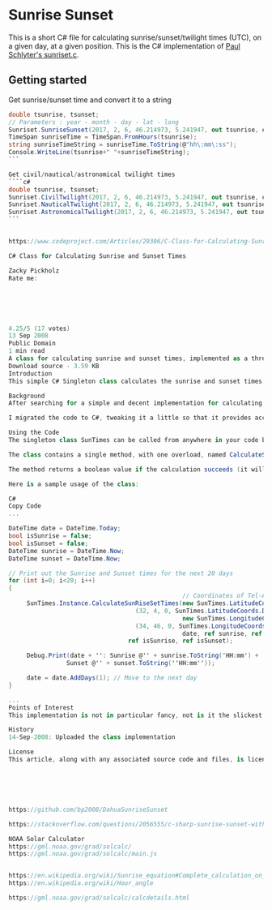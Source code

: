Sunrise Sunset
==============

This is a short C# file for calculating sunrise/sunset/twilight times (UTC), on a given day, at a given position.
This is the C# implementation of [Paul Schlyter's sunriset.c](http://stjarnhimlen.se/comp/sunriset.c).

Getting started
---------------

Get sunrise/sunset time and convert it to a string
````c#
double tsunrise, tsunset;
// Parameters : year - month - day - lat - long
Sunriset.SunriseSunset(2017, 2, 6, 46.214973, 5.241947, out tsunrise, out tsunset);
TimeSpan sunriseTime = TimeSpan.FromHours(tsunrise);
string sunriseTimeString = sunriseTime.ToString(@"hh\:mm\:ss");
Console.WriteLine(tsunrise+" "+sunriseTimeString);
```

Get civil/nautical/astronomical twilight times
````c#
double tsunrise, tsunset;
Sunriset.CivilTwilight(2017, 2, 6, 46.214973, 5.241947, out tsunrise, out tsunset);
Sunriset.NauticalTwilight(2017, 2, 6, 46.214973, 5.241947, out tsunrise, out tsunset);
Sunriset.AstronomicalTwilight(2017, 2, 6, 46.214973, 5.241947, out tsunrise, out tsunset);
```


https://www.codeproject.com/Articles/29306/C-Class-for-Calculating-Sunrise-and-Sunset-Times

C# Class for Calculating Sunrise and Sunset Times

Zacky Pickholz
Rate me:






4.25/5 (17 votes)
13 Sep 2008
Public Domain
1 min read
A class for calculating sunrise and sunset times, implemented as a thread-safe Singleton
Download source - 3.59 KB
Introduction
This simple C# Singleton class calculates the sunrise and sunset times for a given date.

Background
After searching for a simple and decent implementation for calculating sunrise and sunset times for given dates, and trying several implementations that were either too complicated to migrate to C# or simply not working, I found a simple yet working JavaScript implementation here.

I migrated the code to C#, tweaking it a little so that it provides accurate calculations. Also, I wrapped it as a Singleton class (assuming multiple instances would not be required for such a class) and added a lock to the main calculation method, in order to make it thread safe (via blocking).

Using the Code
The singleton class SunTimes can be called from anywhere in your code by calling SunTimes.Instance.

The class contains a single method, with one overload, named CalculateSunRiseSetTimes(). You simply call this method, provide it with three input parameters: latitude and longitude of the desired location, and date for which to calculate. Moreover, you need to pass it four (4) output (ref) parameters: riseTime (sunrise time), setTime (sunset time), isSunrise (does the sun rise that day at all?) and isSunset (does the sun set that day at all?).

The method returns a boolean value if the calculation succeeds (it will fail, if the time zone and longitude are incompatible).

Here is a sample usage of the class:

C#
Copy Code
...

DateTime date = DateTime.Today;
bool isSunrise = false;
bool isSunset = false;
DateTime sunrise = DateTime.Now;
DateTime sunset = DateTime.Now;

// Print out the Sunrise and Sunset times for the next 20 days
for (int i=0; i<20; i++)
{
                                                // Coordinates of Tel-Aviv
     SunTimes.Instance.CalculateSunRiseSetTimes(new SunTimes.LatitudeCoords
                                   (32, 4, 0, SunTimes.LatitudeCoords.Direction.North),
                                                new SunTimes.LongitudeCoords
                                   (34, 46, 0, SunTimes.LongitudeCoords.Direction.East),
                                                date, ref sunrise, ref sunset, 
			                     ref isSunrise, ref isSunset);

     Debug.Print(date + '': Sunrise @'' + sunrise.ToString('HH:mm') + ''  
				Sunset @'' + sunset.ToString(''HH:mm''));

     date = date.AddDays(1); // Move to the next day
}

...
Points of Interest
This implementation is not in particular fancy, not is it the slickest design, but hey - it does the work (at least as far as I've tested it). I will be happy to get any comments (not on its design, please, only if you detect any actual bugs).

History
14-Sep-2008: Uploaded the class implementation

License
This article, along with any associated source code and files, is licensed under A Public Domain dedication






https://github.com/bp2008/DahuaSunriseSunset

https://stackoverflow.com/questions/2056555/c-sharp-sunrise-sunset-with-latitude-longitude

NOAA Solar Calculator
https://gml.noaa.gov/grad/solcalc/
https://gml.noaa.gov/grad/solcalc/main.js


https://en.wikipedia.org/wiki/Sunrise_equation#Complete_calculation_on_Earth
https://en.wikipedia.org/wiki/Hour_angle

https://gml.noaa.gov/grad/solcalc/calcdetails.html

